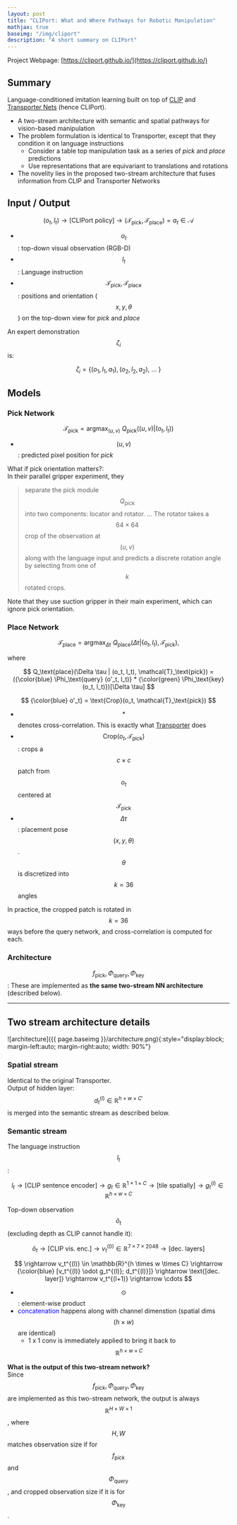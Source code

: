 ```yaml
---
layout: post
title: "CLIPort: What and Where Pathways for Robotic Manipulation"
mathjax: true
baseimg: "/img/cliport"
description: "A short summary on CLIPort"
---
```


Project Webpage: [https://cliport.github.io/](https://cliport.github.io/)
## Summary
Language-conditioned imitation learning built on top of [CLIP](https://arxiv.org/abs/2103.00020) and [Transporter Nets](https://transporternets.github.io/) (hence CLIPort).
- A two-stream architecture with semantic and spatial pathways for vision-based manipulation
- The problem formulation is identical to Transporter, except that they condition it on language instructions
  - Consider a table top manipulation task as a series of _pick_ and _place_ predictions
  - Use representations that are equivariant to translations and rotations
- The novelity lies in the proposed two-stream architecture that fuses information from CLIP and Transporter Networks

<!-- ## Key components -->
<!-- 1. Manipulation through a two-step primitive: each action is to predict start and final end-effector pose -->
<!--   - Key: seeing a table top manipulation task as a **series of pick-and-place affordance predictions** -->
<!-- 2. Visual representations of actions that are equivariant to translations and rotations -->
<!-- 3. Two separate pathways for semantic and spatial information -->
<!--   - semantic: [CLIP](https://arxiv.org/abs/2103.00020) -->
<!--   - spatial: [Transporter](https://transporternets.github.io/) -->
<!-- 4. Language-conditioned policies for specifying goals and transferring concepts across tasks -->

<!-- NOTE: 1 and 2 are exactly Transporter -->

## Input / Output

$$
(o_t, l_t) \rightarrow \text{[CLIPort policy]} \rightarrow (\mathcal{T}_\text{pick}, \mathcal{T}_\text{place}) = {a}_t \in \mathcal{A}
$$

- $$o_t$$ : top-down visual observation (RGB-D)
- $$l_t$$ : Language instruction
- $$\mathcal{T}_\text{pick}, \mathcal{T}_\text{place}$$ : positions and orientation ($$x, y, \theta$$) on the top-down view for _pick_ and _place_

An expert demonstration $$\zeta_i$$ is:

$$
\zeta_i = \{(o_1, l_1, a_1), (o_2, l_2, a_2), ~\ldots~\}
$$

<!-- Networks: -->
<!-- - $$f_\text{pick}$$: FFN for $$Q_\text{pick}$$ -->
<!-- - $$\Phi_\text{query}, \Phi_\text{key}$$: FCN for $$Q_\text{place}$$ -->

## Models
### **Pick Network**

$$
\mathcal{T}_\text{pick} = \text{argmax}_{(u,v)}~Q_\text{pick} ((u, v)| (o_t, l_t))
$$

- $$(u, v)$$: predicted  pixel position for _pick_

What if pick orientation matters?:  
In their parallel gripper experiment, they
>  separate the pick module $$Q_\text{pick}$$ into two components: locator and rotator. 
> ...
> The rotator takes a $$64 \times 64$$ crop of the observation at $$(u, v)$$ along with the language input and predicts a discrete rotation angle by selecting from one of $$k$$ rotated crops.

Note that they use suction gripper in their main experiment, which can ignore pick orientation.
<!-- Why doesn't it contain orientation?:  Because that's how the authors set up the experiments.   -->
<!-- An action in the demonstrations they expect is: $$\mathcal{T}_\text{pick} \in \mathbb{R}^{H\times W \times 1}, \mathcal{T}_\text{place} \in \mathbb{R}^{H \times W \times 36}$$ -->

### **Place Network**

$$
\mathcal{T}_\text{place} = \text{argmax}_{\Delta \tau}~Q_\text{place} (\Delta \tau | (o_t, l_t), \mathcal{T}_\text{pick}),
$$

where

$$
Q_\text{place}(\Delta \tau | (o_t, l_t), \mathcal{T}_\text{pick}) = ({\color{blue} \Phi_\text{query} (o'_t, l_t)} * {\color{green} \Phi_\text{key}(o_t, l_t)})[\Delta \tau]
$$

$$
{\color{blue} o'_t} = \text{Crop}(o_t, \mathcal{T}_\text{pick})
$$

- $$*$$ denotes cross-correlation. This is exactly what [Transporter](https://transporternets.github.io/) does
- $$\text{Crop}(o_t, \mathcal{T}_\text{pick})$$: crops a $$c \times c$$ patch from $$o_t$$ centered at $$\mathcal{T}_\text{pick}$$
- $$\Delta \tau$$: placement pose $$(x, y, \theta)$$. $$\theta$$ is discretized into $$k = 36$$ angles

In practice, the cropped patch is rotated in $$k = 36$$ ways before the query network, and cross-correlation is computed for each.

### **Architecture**
$$f_\text{pick}, \Phi_\text{query}, \Phi_\text{key}$$: These are implemented as **the same two-stream NN architecture** (described below).

---
## Two stream architecture details

![architecture]({{ page.baseimg }}/architecture.png){:style="display:block; margin-left:auto; margin-right:auto; width: 90%"}

### **Spatial stream**
Identical to the original Transporter.  
Output of hidden layer: $$d^{(l)}_t \in \mathbb{R}^{h \times w \times C'}$$ is merged into the semantic stream as described below.

### **Semantic stream**
The language instruction $$l_t$$:

$$
l_t \rightarrow \text{[CLIP sentence encoder]} \rightarrow g_t \in \mathbb{R}^{1 \times 1 \times C} \rightarrow \text{[tile spatially]} \rightarrow g_t^{(l)} \in \mathbb{R}^{h \times w \times C}
$$

Top-down observation $$\tilde{o}_t$$ (excluding depth as CLIP cannot handle it):

$$
\tilde{o}_t \rightarrow \text{[CLIP vis. enc.]} \rightarrow v_t^{(0)} \in \mathbb{R}^{7 \times 7 \times 2048} \rightarrow \text{[dec. layers]} 
$$

$$
\rightarrow v_t^{(l)} \in \mathbb{R}^{h \times w \times C} \rightarrow {\color{blue} [v_t^{(l)} \odot g_t^{(l)}; d_t^{(l)}]} \rightarrow \text{[dec. layer]} \rightarrow v_t^{(l+1)} \rightarrow \cdots
$$

- $$\odot$$: element-wise product
- <span style="color:blue">concatenation</span> happens along with channel dimenstion (spatial dims $$(h \times w)$$ are identical)
    - 1 x 1 conv is immediately applied to bring it back to $$\mathbb{R}^{h\times w \times C}$$

**What is the output of this two-stream network?**  
Since $$f_\text{pick}, \Phi_\text{query}, \Phi_\text{key}$$ are implemented as this two-stream network, the output is always $$\mathbb{R}^{H \times W \times 1}$$, where $$H, W$$ matches observation size if for $$f_\text{pick}$$ and $$\Phi_\text{query}$$, and cropped observation size if it is for $$\Phi_\text{key}$$.

<!-- Then this goal feature is multiplied with CLIP decoder feature (element-wise product): -->
<!-- $$ -->
<!-- v_t^{(l)} \odot g_t^{(l)}~~(l \in ~\text{(3 subsequent layers after the botttleneck)}) -->
<!-- $$ -->

<!-- Why three subsequent layers?: This is inspired by [LingUNet](https://arxiv.org/abs/1809.00786) -->
